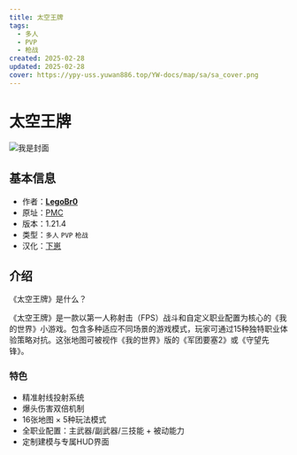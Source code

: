 ```yaml
---
title: 太空王牌
tags:
  - 多人
  - PVP
  - 枪战
created: 2025-02-28
updated: 2025-02-28
cover: https://ypy-uss.yuwan886.top/YW-docs/map/sa/sa_cover.png
---
```


# 太空王牌
![我是封面](https://ypy-uss.yuwan886.top/YW-docs/map/sa/sa_cover.png)
## 基本信息

- 作者：[**LegoBr0**](https://www.planetminecraft.com/member/legobr0/)
- 原址：[PMC](https://www.planetminecraft.com/project/space-aces/)
- 版本：1.21.4
- 类型：`多人` `PVP` `枪战` 
- 汉化：[下崽](https://pan.quark.cn/s/6cdb8f84d1c4) <Badge type="warning" text="预发布" />
## 介绍

《太空王牌》是什么？

《太空王牌》是一款以第一人称射击（FPS）战斗和自定义职业配置为核心的《我的世界》小游戏。包含多种适应不同场景的游戏模式，玩家可通过15种独特职业体验策略对抗。这张地图可被视作《我的世界》版的《军团要塞2》或《守望先锋》。

### 特色

- 精准射线投射系统  
- 爆头伤害双倍机制  
- 16张地图 × 5种玩法模式  
- 全职业配置：主武器/副武器/三技能 + 被动能力  
- 定制建模与专属HUD界面